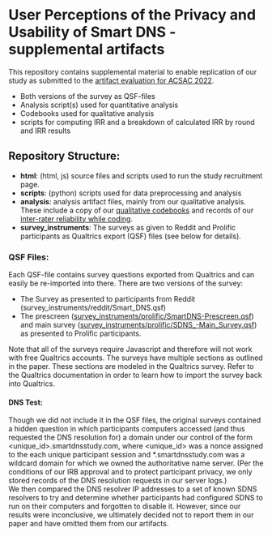 # User Perceptions of the Privacy and Usability of Smart DNS -supplemental artifacts
This repository contains supplemental material to enable replication of our study as submitted to the [artifact evaluation for ACSAC 2022](https://www.acsac.org/2022/submissions/papers/artifacts/).


* Both versions of the survey as QSF-files
* Analysis script(s) used for quantitative analysis
* Codebooks used for qualitative analysis
* scripts for computing IRR and a breakdown of calculated IRR by round and IRR results

## Repository Structure:
* __html__: (html, js) source files and scripts used to run the study recruitment page. 
* __scripts__: (python) scripts used for data preprocessing and analysis
* __analysis__: analysis artifact files, mainly from our qualitative analysis. These include a copy of our [qualitative codebooks](analysis/qualitative_analysis/codebook.pdf) and records of our [inter-rater reliability while coding](analysis/qualitative_analysis/SDNS_irr_tracking.csv).  
* __survey_instruments__: The surveys as given to Reddit and Prolific participants as Qualtrics export (QSF) files (see below for details). 


### QSF Files:
Each QSF-file contains survey questions exported from Qualtrics and can easily be re-imported into there. There are two versions of the survey:
* The Survey as presented to participants from Reddit (survey_instruments/reddit/Smart_DNS.qsf)
* The prescreen ([survey_instruments/prolific/SmartDNS-Prescreen.qsf](survey_instruments/prolific/SmartDNS-Prescreen.qsf)) and main survey ([survey_instruments/prolific/SDNS_-Main_Survey.qsf](survey_instruments/prolific/SDNS_-Main_Survey.qsf)) as presented to Prolific participants.

Note that all of the surveys require Javascript and therefore will not work with free Qualtrics accounts.
The surveys have multiple sections as outlined in the paper. These sections are modeled in the Qualtrics survey. Refer to the Qualtrics documentation in order to learn how to import the survey back into Qualtrics.

#### DNS Test:
Though we did not include it in the QSF files, the original surveys contained a hidden question in which participants computers accessed (and thus requested the DNS resolution for) a domain under our control of the form <unique_id>.smartdnsstudy.com, where <unique_id> was a nonce assigned to the each unique participant session and *.smartdnsstudy.com was a wildcard domain for which we owned the authoritative name server. 
(Per the conditions of our IRB approval and to protect participant privacy, we only stored records of the DNS resolution requests in our server logs.)  
We then compared the DNS resolver IP addresses to a set of known SDNS resolvers to try and determine whether participants had configured SDNS to run on their computers and forgotten to disable it. 
However, since our results were inconclusive, we ultimately decided not to report them in our paper and have omitted them from our artifacts. 
